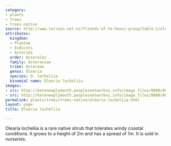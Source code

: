 ```yaml
---
category:
- plants
- trees
- trees-native
source: http://www.terrain.net.nz/friends-of-te-henui-group/table-1/olearia-locheliia.html
attributes:
  kingdom:
  - Plantae
  - Eudicots
  - Asterids
  order: Asterales
  family: Asteraceae
  tribe: Astereae
  genus: Olearia
  species: O. locheliia
  binomial name: Olearia locheliia
images:
- src: http://ketenewplymouth.peoplesnetworknz.info/image_files/0000/0006/1739/Olearia_locheliia.JPG
- src: http://ketenewplymouth.peoplesnetworknz.info/image_files/0000/0006/1734/Olearia_locheliia-003.JPG
permalink: plants/trees/trees-native/olearia_locheliia.html
layout: page
title: Olearia locheliia

---
```

Olearia locheliia is a rare native shrub that tolerates windy coastal conditions. It grows to a height of 2m and has a spread of 1m. It is sold in nurseries.

